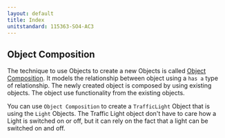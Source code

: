 ```yaml
---
layout: default
title: Index
unitstandard: 115363-SO4-AC3
---
```


## Object Composition

The technique to use Objects to create a new Objects is called [Object Composition](https://en.wikipedia.org/wiki/Object_composition). It models the relationship between object using a `has a` type of relationship. The newly created object is composed by using existing objects. The object use functionality from the existing objects.

You can use `Object Composition` to create a `TrafficLight` Object that is using the `Light` Objects. The Traffic Light object don't have to care how a Light is switched on or off, but it can rely on the fact that a light can be switched on and off.
